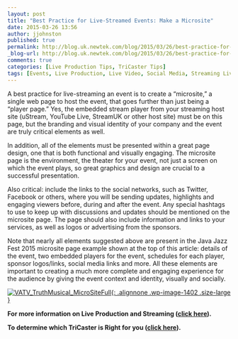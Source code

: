 ```yaml
---
layout: post
title: "Best Practice for Live-Streamed Events: Make a Microsite"
date: 2015-03-26 13:56
author: jjohnston
published: true
permalink: http://blog.uk.newtek.com/blog/2015/03/26/best-practice-for-live-streamed-events-make-a-microsite/
_blog-url: http://blog.uk.newtek.com/blog/2015/03/26/best-practice-for-live-streamed-events-make-a-microsite/
comments: true
categories: [Live Production Tips, TriCaster Tips]
tags: [Events, Live Production, Live Video, Social Media, Streaming Live, Tip]
---
```

A best practice for live-streaming an event is to create a “microsite,” a single web page to host the event, that goes further than just being a “player page.” Yes, the embedded stream player from your streaming host site (uStream, YouTube Live, StreamUK or other host site) must be on this page, but the branding and visual identity of your company and the event are truly critical elements as well.

In addition, all of the elements must be presented within a great page design, one that is both functional and visually engaging. The microsite page is the environment, the theater for your event, not just a screen on which the event plays, so great graphics and design are crucial to a successful presentation.

Also critical: include the links to the social networks, such as Twitter, Facebook or others, where you will be sending updates, highlights and engaging viewers before, during and after the event. Any special hashtags to use to keep up with discussions and updates should be mentioned on the microsite page. The page should also include information and links to your services, as well as logos or advertising from the sponsors.

Note that nearly all elements suggested above are present in the Java Jazz Fest 2015 microsite page example shown at the top of this article: details of the event, two embedded players for the event, schedules for each player, sponsor logos/links, social media links and more. All these elements are important to creating a much more complete and engaging experience for the audience by giving the event context and identity, visually and socially.

[![VATV_TruthMusical_MicroSiteFull](http://blog.uk.newtek.com/wp-content/uploads/2015/08/VATV_TruthMusical_MicroSiteFull-1024x1024.jpg){: .alignnone .wp-image-1402 .size-large }](http://blog.uk.newtek.com/wp-content/uploads/2015/08/VATV_TruthMusical_MicroSiteFull.jpg)

**For more information on Live Production and Streaming ([click here](http://www.uk.newtek.com/solutions/live-production-a-streaming.htm)).**

**To determine which TriCaster is Right for you ([click here](http://pages.newtek.com/which-tricaster.html)).**
